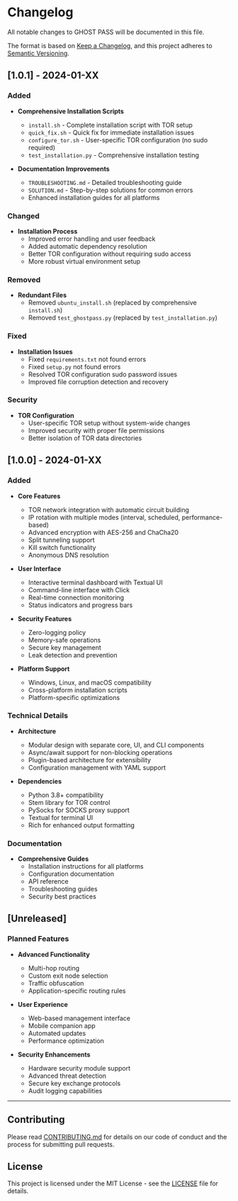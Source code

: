# Changelog

All notable changes to GHOST PASS will be documented in this file.

The format is based on [Keep a Changelog](https://keepachangelog.com/en/1.0.0/),
and this project adheres to [Semantic Versioning](https://semver.org/spec/v2.0.0.html).

## [1.0.1] - 2024-01-XX

### Added
- **Comprehensive Installation Scripts**
  - `install.sh` - Complete installation script with TOR setup
  - `quick_fix.sh` - Quick fix for immediate installation issues
  - `configure_tor.sh` - User-specific TOR configuration (no sudo required)
  - `test_installation.py` - Comprehensive installation testing

- **Documentation Improvements**
  - `TROUBLESHOOTING.md` - Detailed troubleshooting guide
  - `SOLUTION.md` - Step-by-step solutions for common errors
  - Enhanced installation guides for all platforms

### Changed
- **Installation Process**
  - Improved error handling and user feedback
  - Added automatic dependency resolution
  - Better TOR configuration without requiring sudo access
  - More robust virtual environment setup

### Removed
- **Redundant Files**
  - Removed `ubuntu_install.sh` (replaced by comprehensive `install.sh`)
  - Removed `test_ghostpass.py` (replaced by `test_installation.py`)

### Fixed
- **Installation Issues**
  - Fixed `requirements.txt` not found errors
  - Fixed `setup.py` not found errors
  - Resolved TOR configuration sudo password issues
  - Improved file corruption detection and recovery

### Security
- **TOR Configuration**
  - User-specific TOR setup without system-wide changes
  - Improved security with proper file permissions
  - Better isolation of TOR data directories

## [1.0.0] - 2024-01-XX

### Added
- **Core Features**
  - TOR network integration with automatic circuit building
  - IP rotation with multiple modes (interval, scheduled, performance-based)
  - Advanced encryption with AES-256 and ChaCha20
  - Split tunneling support
  - Kill switch functionality
  - Anonymous DNS resolution

- **User Interface**
  - Interactive terminal dashboard with Textual UI
  - Command-line interface with Click
  - Real-time connection monitoring
  - Status indicators and progress bars

- **Security Features**
  - Zero-logging policy
  - Memory-safe operations
  - Secure key management
  - Leak detection and prevention

- **Platform Support**
  - Windows, Linux, and macOS compatibility
  - Cross-platform installation scripts
  - Platform-specific optimizations

### Technical Details
- **Architecture**
  - Modular design with separate core, UI, and CLI components
  - Async/await support for non-blocking operations
  - Plugin-based architecture for extensibility
  - Configuration management with YAML support

- **Dependencies**
  - Python 3.8+ compatibility
  - Stem library for TOR control
  - PySocks for SOCKS proxy support
  - Textual for terminal UI
  - Rich for enhanced output formatting

### Documentation
- **Comprehensive Guides**
  - Installation instructions for all platforms
  - Configuration documentation
  - API reference
  - Troubleshooting guides
  - Security best practices

## [Unreleased]

### Planned Features
- **Advanced Functionality**
  - Multi-hop routing
  - Custom exit node selection
  - Traffic obfuscation
  - Application-specific routing rules

- **User Experience**
  - Web-based management interface
  - Mobile companion app
  - Automated updates
  - Performance optimization

- **Security Enhancements**
  - Hardware security module support
  - Advanced threat detection
  - Secure key exchange protocols
  - Audit logging capabilities

---

## Contributing

Please read [CONTRIBUTING.md](CONTRIBUTING.md) for details on our code of conduct and the process for submitting pull requests.

## License

This project is licensed under the MIT License - see the [LICENSE](LICENSE) file for details. 